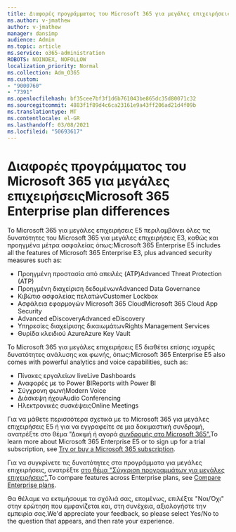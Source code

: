 ```yaml
---
title: Διαφορές προγράμματος του Microsoft 365 για μεγάλες επιχειρήσεις
ms.author: v-jmathew
author: v-jmathew
manager: dansimp
audience: Admin
ms.topic: article
ms.service: o365-administration
ROBOTS: NOINDEX, NOFOLLOW
localization_priority: Normal
ms.collection: Adm_O365
ms.custom:
- "9000760"
- "7391"
ms.openlocfilehash: bf35cee7bf3f1d6b761043be865dc35d80071c32
ms.sourcegitcommit: 4883f1f89d4c6ca23161e9a43ff206ad21d4f09b
ms.translationtype: MT
ms.contentlocale: el-GR
ms.lasthandoff: 03/08/2021
ms.locfileid: "50693617"
---
```

# <a name="microsoft-365-enterprise-plan-differences"></a><span data-ttu-id="0a3e8-102">Διαφορές προγράμματος του Microsoft 365 για μεγάλες επιχειρήσεις</span><span class="sxs-lookup"><span data-stu-id="0a3e8-102">Microsoft 365 Enterprise plan differences</span></span>

<span data-ttu-id="0a3e8-103">Το Microsoft 365 για μεγάλες επιχειρήσεις E5 περιλαμβάνει όλες τις δυνατότητες του Microsoft 365 για μεγάλες επιχειρήσεις E3, καθώς και προηγμένα μέτρα ασφαλείας όπως:</span><span class="sxs-lookup"><span data-stu-id="0a3e8-103">Microsoft 365 Enterprise E5 includes all the features of Microsoft 365 Enterprise E3, plus advanced security measures such as:</span></span>

- <span data-ttu-id="0a3e8-104">Προηγμένη προστασία από απειλές (ATP)</span><span class="sxs-lookup"><span data-stu-id="0a3e8-104">Advanced Threat Protection (ATP)</span></span>
- <span data-ttu-id="0a3e8-105">Προηγμένη διαχείριση δεδομένων</span><span class="sxs-lookup"><span data-stu-id="0a3e8-105">Advanced Data Governance</span></span>
- <span data-ttu-id="0a3e8-106">Κιβώτιο ασφαλείας πελατών</span><span class="sxs-lookup"><span data-stu-id="0a3e8-106">Customer Lockbox</span></span>
- <span data-ttu-id="0a3e8-107">Ασφάλεια εφαρμογών Microsoft 365 Cloud</span><span class="sxs-lookup"><span data-stu-id="0a3e8-107">Microsoft 365 Cloud App Security</span></span>
- <span data-ttu-id="0a3e8-108">Advanced eDiscovery</span><span class="sxs-lookup"><span data-stu-id="0a3e8-108">Advanced eDiscovery</span></span>
- <span data-ttu-id="0a3e8-109">Υπηρεσίες διαχείρισης δικαιωμάτων</span><span class="sxs-lookup"><span data-stu-id="0a3e8-109">Rights Management Services</span></span>
- <span data-ttu-id="0a3e8-110">Θυρίδα κλειδιού Azure</span><span class="sxs-lookup"><span data-stu-id="0a3e8-110">Azure Key Vault</span></span>

<span data-ttu-id="0a3e8-111">Το Microsoft 365 για μεγάλες επιχειρήσεις E5 διαθέτει επίσης ισχυρές δυνατότητες ανάλυσης και φωνής, όπως:</span><span class="sxs-lookup"><span data-stu-id="0a3e8-111">Microsoft 365 Enterprise E5 also comes with powerful analytics and voice capabilities, such as:</span></span>

- <span data-ttu-id="0a3e8-112">Πίνακες εργαλείων live</span><span class="sxs-lookup"><span data-stu-id="0a3e8-112">Live Dashboards</span></span>
- <span data-ttu-id="0a3e8-113">Αναφορές με το Power BI</span><span class="sxs-lookup"><span data-stu-id="0a3e8-113">Reports with Power BI</span></span>
- <span data-ttu-id="0a3e8-114">Σύγχρονη φωνή</span><span class="sxs-lookup"><span data-stu-id="0a3e8-114">Modern Voice</span></span>
- <span data-ttu-id="0a3e8-115">Διάσκεψη ήχου</span><span class="sxs-lookup"><span data-stu-id="0a3e8-115">Audio Conferencing</span></span>
- <span data-ttu-id="0a3e8-116">Ηλεκτρονικές συσκέψεις</span><span class="sxs-lookup"><span data-stu-id="0a3e8-116">Online Meetings</span></span>

<span data-ttu-id="0a3e8-117">Για να μάθετε περισσότερα σχετικά με το Microsoft 365 για μεγάλες επιχειρήσεις E5 ή για να εγγραφείτε σε μια δοκιμαστική συνδρομή, ανατρέξτε στο θέμα "Δοκιμή ή αγορά [συνδρομής στο Microsoft 365".](https://go.microsoft.com/fwlink/?linkid=2099673)</span><span class="sxs-lookup"><span data-stu-id="0a3e8-117">To learn more about Microsoft 365 Enterprise E5 or to sign up for a trial subscription, see [Try or buy a Microsoft 365 subscription](https://go.microsoft.com/fwlink/?linkid=2099673).</span></span>

<span data-ttu-id="0a3e8-118">Για να συγκρίνετε τις δυνατότητες στα προγράμματα για μεγάλες επιχειρήσεις, ανατρέξτε [στο θέμα "Σύγκριση προγραμμάτων για μεγάλες επιχειρήσεις".](https://go.microsoft.com/fwlink/?linkid=2097200)</span><span class="sxs-lookup"><span data-stu-id="0a3e8-118">To compare features across Enterprise plans, see [Compare Enterprise plans](https://go.microsoft.com/fwlink/?linkid=2097200).</span></span>

<span data-ttu-id="0a3e8-119">Θα θέλαμε να εκτιμήσουμε τα σχόλιά σας, επομένως, επιλέξτε "Ναι/Όχι" στην ερώτηση που εμφανίζεται και, στη συνέχεια, αξιολογήστε την εμπειρία σας.</span><span class="sxs-lookup"><span data-stu-id="0a3e8-119">We'd appreciate your feedback, so please select Yes/No to the question that appears, and then rate your experience.</span></span>
